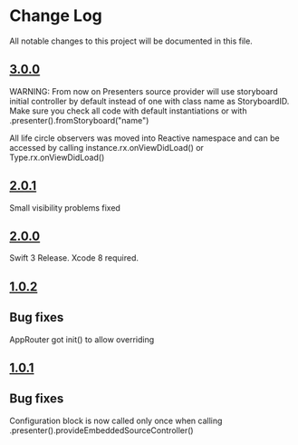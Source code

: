 # Change Log

All notable changes to this project will be documented in this file.

## [3.0.0](https://github.com/MLSDev/AppRouter/releases/tag/3.0.0)

WARNING: From now on Presenters source provider will use storyboard initial controller by default instead of one with class name as StoryboardID.
Make sure you check all code with default instantiations or with .presenter().fromStoryboard("name")

All life circle observers was moved into Reactive namespace and can be accessed by calling instance.rx.onViewDidLoad() or Type.rx.onViewDidLoad()   

## [2.0.1](https://github.com/MLSDev/AppRouter/releases/tag/2.0.1)

Small visibility problems fixed


## [2.0.0](https://github.com/MLSDev/AppRouter/releases/tag/2.0.0)

Swift 3 Release. Xcode 8 required.


## [1.0.2](https://github.com/MLSDev/AppRouter/releases/tag/1.0.2)

## Bug fixes

AppRouter got init() to allow overriding


## [1.0.1](https://github.com/MLSDev/AppRouter/releases/tag/1.0.1)

## Bug fixes

Configuration block is now called only once when calling .presenter().provideEmbeddedSourceController()

